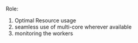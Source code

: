 Role:

1. Optimal Resource usage
2. seamless use of multi-core wherever available
3. monitoring the workers
